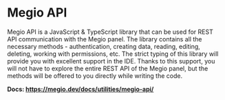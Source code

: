 # Megio API

Megio API is a JavaScript & TypeScript library that can be used for REST API communication with the Megio panel. The library contains all the necessary methods - authentication, creating data, reading, editing, deleting, working with permissions, etc. The strict typing of this library will provide you with excellent support in the IDE. Thanks to this support, you will not have to explore the entire REST API of the Megio panel, but the methods will be offered to you directly while writing the code.

**Docs: https://megio.dev/docs/utilities/megio-api/**
